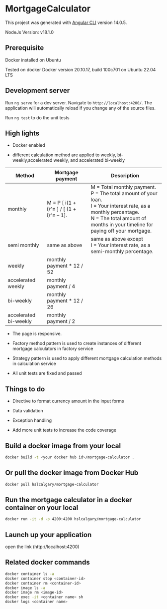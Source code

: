 # MortgageCalculator

This project was generated with [Angular CLI](https://github.com/angular/angular-cli) version 14.0.5.

NodeJs Version: v18.1.0

## Prerequisite

Docker installed on Ubuntu

Tested on docker Docker version 20.10.17, build 100c701 on Ubuntu 22.04 LTS

## Development server

Run `ng serve` for a dev server. Navigate to `http://localhost:4200/`. The application will automatically reload if you change any of the source files.

Run `ng test` to do the unit tests

## High lights

- Docker enabled

- different calculation method are applied to weekly, bi-weekly,accelerated weekly, and accelerated bi-weekly

| Method | Mortgage payment | Description
| ----------- | ----------- | ----------- |
| monthly | M = P [ i(1 + i)^n ] / [ (1 + i)^n – 1]. | M = Total monthly payment. <br> P = The total amount of your loan. <br> I = Your interest rate, as a monthly percentage. <br> N = The total amount of months in your timeline for paying off your mortgage. |
| semi monthly | same as above | same as above except <br> I = Your interest rate, as a semi-monthly percentage. |
| weekly | monthly payment * 12 / 52 | |
| accelerated weekly | monthly payment / 4 | |
| bi-weekly | monthly payment * 12 / 26 | |
| accelerated bi-weekly | monthly payment / 2 | |

- The page is responsive.

- Factory method pattern is used to create instances of different mortgage calculators in factory service

- Strategy pattern is used to apply different mortgage calculation methods in calculation service

- All unit tests are fixed and passed

## Things to do

- Directive to format currency amount in the input forms

- Data validation

- Exception handling

- Add more unit tests to increase the code coverage

## Build a docker image from your local

```bash
docker build -t <your docker hub id>/mortgage-calculator .
```

## Or pull the docker image from Docker Hub

```bash
docker pull hslcalgary/mortgage-calculator
```

## Run the mortgage calculator in a docker container on your local

```bash
docker run -it -d -p 4200:4200 hslcalgary/mortgage-calculator
```

## Launch up your application

open the link (http://localhost:4200)

## Related docker commands

```bash
docker container ls -a
docker container stop <container-id>
docker container rm <container-id>
docker image ls -a
docker image rm <image-id>
docker exec -it <container name> sh
docker logs <container name>
```
